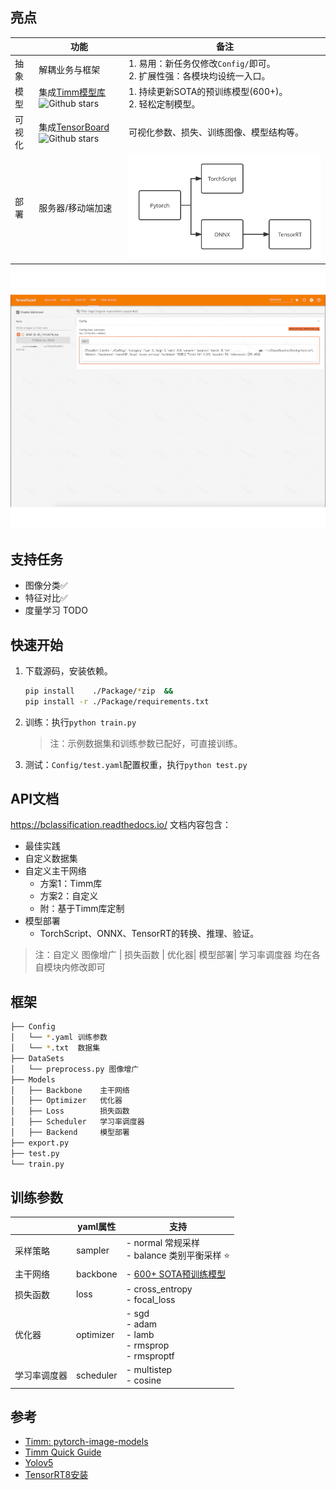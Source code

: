 ## 亮点

|          | 功能                                                         | 备注                                                         |
| -------- | ------------------------------------------------------------ | ------------------------------------------------------------ |
| 抽象     | 解耦业务与框架                                               | 1. 易用：新任务仅修改`Config/`即可。 <br/>2. 扩展性强：各模块均设统一入口。 |
| 模型     | 集成[Timm模型库](https://github.com/rwightman/pytorch-image-models) ![Github stars](https://img.shields.io/github/stars/rwightman/pytorch-image-models.svg) | 1. 持续更新SOTA的预训练模型(600+)。<br/>2. 轻松定制模型。                                   |
| 可视化   | 集成[TensorBoard](https://github.com/tensorflow/tensorboard)![Github stars](https://img.shields.io/github/stars/tensorflow/tensorboard.svg) | 可视化参数、损失、训练图像、模型结构等。                     |
| 部署 | 服务器/移动端加速                                                        | <img src="Docs/source/imgs/deploy.svg" style="zoom:80%;" /> |

<div align=center><img src="./Docs/source/imgs/tsdb.gif" ></div>



## 支持任务

- 图像分类✅
- 特征对比✅
- 度量学习  TODO

## 快速开始

1. 下载源码，安装依赖。
    ```bash
    pip install    ./Package/*zip  &&
    pip install -r ./Package/requirements.txt 
    ```
    
2. 训练：执行`python train.py`

    > 注：示例数据集和训练参数已配好，可直接训练。

3. 测试：`Config/test.yaml`配置权重，执行`python test.py`

## API文档

https://bclassification.readthedocs.io/   文档内容包含：

- 最佳实践
- 自定义数据集
- 自定义主干网络
  - 方案1：Timm库
  - 方案2：自定义
  - 附：基于Timm库定制
- 模型部署
  - TorchScript、ONNX、TensorRT的转换、推理、验证。

> 注：自定义 图像增广 | 损失函数 | 优化器| 模型部署| 学习率调度器 均在各自模块内修改即可

## 框架

```bash
├── Config
│   └── *.yaml 训练参数
│   └── *.txt  数据集 
├── DataSets
│   └── preprocess.py 图像增广
├── Models
│   ├── Backbone    主干网络
│   ├── Optimizer   优化器
│   ├── Loss        损失函数
│   ├── Scheduler   学习率调度器
│   ├── Backend     模型部署
├── export.py
├── test.py
└── train.py
```



## 训练参数

|              | yaml属性  | 支持                                                         |
| ------------ | --------- | ------------------------------------------------------------ |
| 采样策略     | sampler   | - normal     常规采样<br>- balance    类别平衡采样 ⭐️         |
| 主干网络     | backbone  | - [600+ SOTA预训练模型](https://bclassification.readthedocs.io/en/latest/backbone.html) |
| 损失函数     | loss      | - cross_entropy<br>- focal_loss                              |
| 优化器       | optimizer | - sgd<br/>- adam<br/>- lamb<br/>- rmsprop<br/>- rmsproptf    |
| 学习率调度器 | scheduler | - multistep<br/>- cosine                                     |

## 参考
- [Timm: pytorch-image-models](https://github.com/rwightman/pytorch-image-models)
- [Timm Quick Guide](https://towardsdatascience.com/getting-started-with-pytorch-image-models-timm-a-practitioners-guide-4e77b4bf9055)
- [Yolov5](https://github.com/ultralytics/yolov5)
- [TensorRT8安装](https://www.codeleading.com/article/48816068405/)

